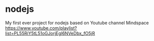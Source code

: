 # nodejs
My first ever project for nodejs based on Youtube channel Mindspace 
https://www.youtube.com/playlist?list=PL55RiY5tL51oGJorjEgl6NVeDbx_fO5jR
